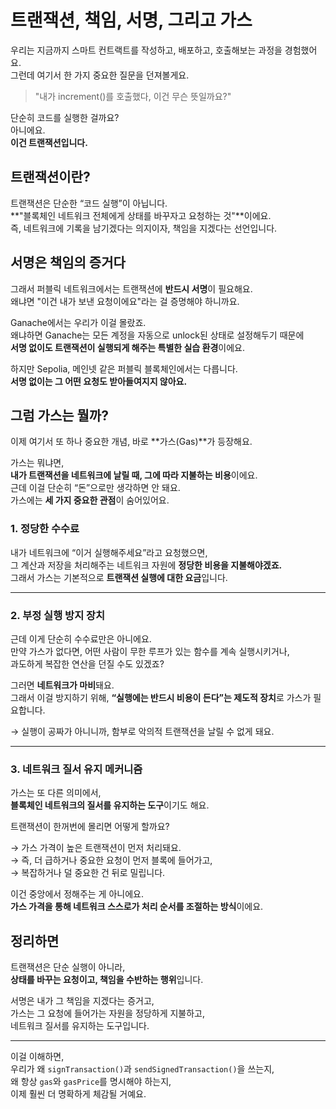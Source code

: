 # 트랜잭션, 책임, 서명, 그리고 가스

우리는 지금까지 스마트 컨트랙트를 작성하고, 배포하고, 호출해보는 과정을 경험했어요.  
그런데 여기서 한 가지 중요한 질문을 던져볼게요.

> "내가 increment()를 호출했다, 이건 무슨 뜻일까요?"

단순히 코드를 실행한 걸까요?  
아니에요.  
**이건 트랜잭션입니다.**

## 트랜잭션이란?

트랜잭션은 단순한 “코드 실행”이 아닙니다.  
**"블록체인 네트워크 전체에게 상태를 바꾸자고 요청하는 것"**이에요.  
즉, 네트워크에 기록을 남기겠다는 의지이자, 책임을 지겠다는 선언입니다.

## 서명은 책임의 증거다

그래서 퍼블릭 네트워크에서는 트랜잭션에 **반드시 서명**이 필요해요.  
왜냐면 "이건 내가 보낸 요청이에요"라는 걸 증명해야 하니까요.

Ganache에서는 우리가 이걸 몰랐죠.  
왜냐하면 Ganache는 모든 계정을 자동으로 unlock된 상태로 설정해두기 때문에  
**서명 없이도 트랜잭션이 실행되게 해주는 특별한 실습 환경**이에요.

하지만 Sepolia, 메인넷 같은 퍼블릭 블록체인에서는 다릅니다.  
**서명 없이는 그 어떤 요청도 받아들여지지 않아요.**

## 그럼 가스는 뭘까?

이제 여기서 또 하나 중요한 개념, 바로 **가스(Gas)**가 등장해요.

가스는 뭐냐면,  
**내가 트랜잭션을 네트워크에 날릴 때, 그에 따라 지불하는 비용**이에요.  
근데 이걸 단순히 “돈”으로만 생각하면 안 돼요.  
가스에는 **세 가지 중요한 관점**이 숨어있어요.

### 1. 정당한 수수료

내가 네트워크에 “이거 실행해주세요”라고 요청했으면,  
그 계산과 저장을 처리해주는 네트워크 자원에 **정당한 비용을 지불해야겠죠.**  
그래서 가스는 기본적으로 **트랜잭션 실행에 대한 요금**입니다.

---

### 2. 부정 실행 방지 장치

근데 이게 단순히 수수료만은 아니에요.  
만약 가스가 없다면, 어떤 사람이 무한 루프가 있는 함수를 계속 실행시키거나,  
과도하게 복잡한 연산을 던질 수도 있겠죠?

그러면 **네트워크가 마비**돼요.  
그래서 이걸 방지하기 위해, **“실행에는 반드시 비용이 든다”는 제도적 장치**로 가스가 필요합니다.

→ 실행이 공짜가 아니니까, 함부로 악의적 트랜잭션을 날릴 수 없게 돼요.

---

### 3. 네트워크 질서 유지 메커니즘

가스는 또 다른 의미에서,  
**블록체인 네트워크의 질서를 유지하는 도구**이기도 해요.

트랜잭션이 한꺼번에 몰리면 어떻게 할까요?

→ 가스 가격이 높은 트랜잭션이 먼저 처리돼요.  
→ 즉, 더 급하거나 중요한 요청이 먼저 블록에 들어가고,  
→ 복잡하거나 덜 중요한 건 뒤로 밀립니다.

이건 중앙에서 정해주는 게 아니에요.  
**가스 가격을 통해 네트워크 스스로가 처리 순서를 조절하는 방식**이에요.

## 정리하면

트랜잭션은 단순 실행이 아니라,  
**상태를 바꾸는 요청이고, 책임을 수반하는 행위**입니다.

서명은 내가 그 책임을 지겠다는 증거고,  
가스는 그 요청에 들어가는 자원을 정당하게 지불하고,  
네트워크 질서를 유지하는 도구입니다.

---

이걸 이해하면,  
우리가 왜 `signTransaction()`과 `sendSignedTransaction()`을 쓰는지,  
왜 항상 `gas`와 `gasPrice`를 명시해야 하는지,  
이제 훨씬 더 명확하게 체감될 거예요.

